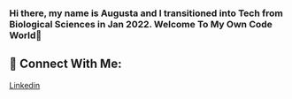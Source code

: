 ### Hi there, my name is Augusta and I transitioned into Tech from Biological Sciences in Jan 2022. Welcome To My Own Code World👋


<!--
###Let's get to know me more.

--MSc Data Science [University of Essex](https://www.essex.ac.uk/) from Applied Biology and Biotechnology 💻


--Curently, I am building and mastering my skills in problem solving, getting data insights and properly communicating the results to stakeholders as well as acquire skills in Artificial Intelligences through :

 --🔭 I recently graduated from the [Code First Girls](https://codefirstgirls.com) Nanodegree program under Data Specialization and my place was sponsored by KFC UK and Ireland.
 --🌱 I’m currently learning to become and remain a valuable Data Scientist by constantly improving on my programming languauge skills from taking numerous online courses and youtube videos on coding.
  --💃🏽 I'm cuurently an Ambassador to [Showcode's Athena Community](https://showcode.io/) and also open to helping more tech communities that may find my time valuable.
 --📜 I’m currently taking a Google Analytics Course bootcamp online, as well as more courses to help with improving on my Data Visualization skills.
 --📜 I'm working on my problem solving skills and learning to build a great portfolio.
 --👭 I'm open to collaborate and work on projects with any one or company.
-- 🤔 I’m looking for help with mentorship and guides on becoming better at programming.
-- 💬 Ask me about everything about Data and Personal Development, especially as a blackgirl from an underrepresented ethnicity.
 --📫 How to reach me: [augustaebereonuodafin@gmail.com]
-- 😄 Pronouns: She/Her
-- ⚡ Fun fact: I enjoy to experiment with cooking recipes



 --🤝 Connect With Me:
--[Linkedin](https://linkedin.com/in/augustaebereonuodafin/)

 --💻 Technical Skills:
-- ![MySQL](https://img.shields.io/badge/mysql-%2300f.svg?style=for-the-badge&logo=mysql&logoColor=white),![RStudio](https://img.shields.io/badge/RStudio-4285F4?style=for-the-badge&logo=rstudio&logoColor=white),![Visual Studio Code](https://img.shields.io/badge/Visual%20Studio%20Code-0078d7.svg?style=for-the-badge&logo=visual-studio-code&logoColor=white),![Markdown](https://img.shields.io/badge/markdown-%23000000.svg?style=for-the-badge&logo=markdown&logoColor=white),![Python](https://img.shields.io/badge/python-3670A0?style=for-the-badge&logo=python&logoColor=ffdd54),![R](https://img.shields.io/badge/r-%23276DC3.svg?style=for-the-badge&logo=r&logoColor=white),![Matplotlib](https://img.shields.io/badge/Matplotlib-%23ffffff.svg?style=for-the-badge&logo=Matplotlib&logoColor=black),![NumPy](https://img.shields.io/badge/numpy-%23013243.svg?style=for-the-badge&logo=numpy&logoColor=white),![Pandas](https://img.shields.io/badge/pandas-%23150458.svg?style=for-the-badge&logo=pandas&logoColor=white),![Plotly](https://img.shields.io/badge/Plotly-%233F4F75.svg?style=for-the-badge&logo=plotly&logoColor=white),![scikit-learn](https://img.shields.io/badge/scikit--learn-%23F7931E.svg?style=for-the-badge&logo=scikit-learn&logoColor=white)



-->

## 🤝 Connect With Me:
[Linkedin](https://linkedin.com/in/augustaebereonuodafin/)



